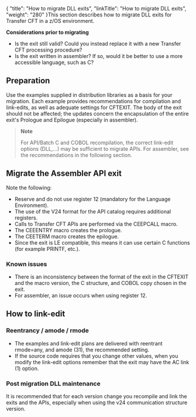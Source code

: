 {
    "title": "How to migrate DLL exits",
    "linkTitle": "How to migrate DLL exits",
    "weight": "280"
}This section describes how to migrate DLL exits for Transfer CFT in a z/OS environment.

**Considerations prior to migrating**

-   Is the exit still valid? Could you instead replace it with a new Transfer CFT processing procedure?
-   Is the exit written in assembler? If so,  would it be better to use a more accessible language, such as C?

## Preparation

Use the examples supplied in distribution libraries as a basis for your migration. Each example provides recommendations for compilation and link-edits, as well as adequate settings for CFTEXIT. The body of the exit should not be affected; the updates concern the encapsulation of the entire exit's Prologue and Epilogue   (especially in assembler).

> **Note**
>
> For API/Batch C and COBOL recompilation, the correct link-edit options (DLL,…) may be sufficient to migrate APIs. For assembler, see the recommendations in the following section.

## Migrate the Assembler API exit

Note the following:

-   Reserve and do not use register 12 (mandatory for the Language Environment).
-   The use of the V24 format for the API catalog requires additional registers.
-   Calls to Transfer CFT APIs are performed via the CEEPCALL macro.
-   The CEEENTRY macro creates the prologue.
-   The CEETERM macro creates the epilogue.
-   Since the exit is LE compatible, this means it can use certain C functions (for example PRINTF, etc.).

### Known issues

-   There is an inconsistency between the format of the exit in the CFTEXIT and the macro version, the C structure, and COBOL copy chosen in the exit.
-   For assembler, an issue occurs when using register 12.

## How to link-edit

### Reentrancy / amode / rmode

-   The examples and link-edit plans are delivered with reentrant rmode=any, and amode (31), the recommended setting.
-   If the source code requires that you change other values, when you modify the link-edit options remember that the exit may have the AC link (1) option.

### Post migration DLL maintenance

It is recommended that for each version change you recompile and link the exits and the APIs, especially when using the v24 communication structure version.
